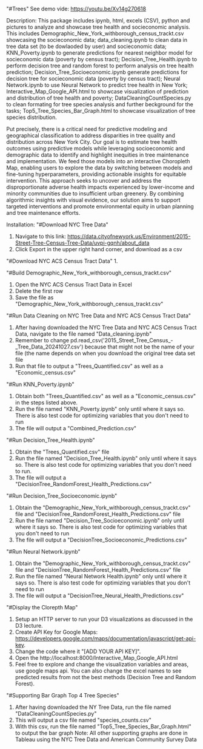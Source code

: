 "#Trees" 
See demo vide: https://youtu.be/Xv14g270618

Description: This package includes ipynb, html, excels (CSV), python and pictures to analyze and showcase tree health and socieconomic analysis. This includes Demographic_New_York_withborough_census_trackt.csv showcasing the socieconomic data; data_cleaning.ipynb to clean data in tree data set (to be dowlaoded by user) and socieconomic data; KNN_Poverty.ipynb to generate predictions for nearest neighbor model for socieconomic data (poverty by census tract); Decision_Tree_Health.ipynb to perform decision tree and random forest to perform analysis on tree health prediction; Decision_Tree_Socioeconomic.ipynb  generate predictions for decision tree for socieconomic data (poverty by census tract); Neural Network.ipynb to use Neural Network to predict tree health in New York; Interactive_Map_Google_API.html to showcase visualization of prediction and distribution of tree health and poverty; DataCleaningCountSpecies.py to clean formating for tree species analysis and further beckground for the tasks; Top5_Tree_Species_Bar_Graph.html to showcase visualization of tree species distribution.

Put precisely, there is a critical need for predictive modeling and geographical classification to address disparities in tree quality and distribution across New York City. Our goal is to estimate tree health outcomes using predictive models while leveraging socioeconomic and demographic data to identify and highlight inequities in tree maintenance and implementation. We feed those models into an interactive Choropleth Map, enabling users to explore the data by switching between models and fine-tuning hyperparameters, providing actionable insights for equitable intervention. This approach seeks to uncover and address the disproportionate adverse health impacts experienced by lower-income and minority communities due to insufficient urban greenery. By combining algorithmic insights with visual evidence, our solution aims to support targeted interventions and promote environmental equity in urban planning and tree maintenance efforts.


Installation:
"#Download NYC Tree Data"
1. Navigate to this link: https://data.cityofnewyork.us/Environment/2015-Street-Tree-Census-Tree-Data/uvpi-gqnh/about_data
2. Click Export in the upper right hand corner, and download as a csv

"#Download NYC ACS Census Tract Data"
1. 

"#Build Demographic_New_York_withborough_census_trackt.csv"
1. Open the NYC ACS Census Tract Data in Excel
2. Delete the first row
3. Save the file as "Demographic_New_York_withborough_census_trackt.csv"
    
"#Run Data Cleaning on NYC Tree Data and NYC ACS Census Tract Data"
1. After having downloaded the NYC Tree Data and NYC ACS Census Tract Data, navigate to the file named "Data_cleaning.ipynb"
2. Remember to change pd.read_csv('2015_Street_Tree_Census_-_Tree_Data_20241027.csv') because that might not be the name of your file (the name depends on when you download the original tree data set file
3. Run that file to output a "Trees_Quantified.csv" as well as a "Economic_census.csv"

"#Run KNN_Poverty.ipynb"
1. Obtain both "Trees_Quantified.csv" as well as a "Economic_census.csv" in the steps listed above.
2. Run the file named "KNN_Poverty.ipynb" only until where it says so. There is also test code for optimizing variables that you don't need to run
3. The file will output a "Combined_Prediction.csv"

"#Run Decision_Tree_Health.ipynb"
1. Obtain the "Trees_Quantified.csv" file
2. Run the file named "Decision_Tree_Health.ipynb" only until where it says so. There is also test code for optimizing variables that you don't need to run.
3. The file will output a "DecisionTree_RandomForest_Health_Predictions.csv"

"#Run Decision_Tree_Socioeconomic.ipynb"
1. Obtain the "Demographic_New_York_withborough_census_trackt.csv" file and "DecisionTree_RandomForest_Health_Predictions.csv" file
2. Run the file named "Decision_Tree_Socioeconomic.ipynb" only until where it says so. There is also test code for optimizing variables that you don't need to run
3. The file will output a "DecisionTree_Socioeconomic_Predictions.csv"

"#Run Neural Network.ipynb"
1. Obtain the "Demographic_New_York_withborough_census_trackt.csv" file and "DecisionTree_RandomForest_Health_Predictions.csv" file
2. Run the file named "Neural Network Health.ipynb" only until where it says so. There is also test code for optimizing variables that you don't need to run
3. The file will output a "DecisionTree_Neural_Health_Predictions.csv"

"#Display the Clorepth Map"
1. Setup an HTTP server to run your D3 visualizations as discussed in the D3 lecture.
2. Create API Key for Google Maps: https://developers.google.com/maps/documentation/javascript/get-api-key.
3. Change the code where it "[ADD YOUR API KEY]".
4. Open the http://localhost:8000/Interactive_Map_Google_API.html
5. Feel free to explore and change the visualization variables and areas, use google maps api. You can also change the excel names to see predicted results from not the best methods (Decision Tree and Random Forest).

"#Supporting Bar Graph Top 4 Tree Species"
1. After having downloaded the NY Tree Data, run the file named "DataCleaningCountSpecies.py"
2. This will output a csv file named "species_counts.csv"
3. With this csv, run the file named "Top5_Tree_Species_Bar_Graph.html" to output the bar graph
Note: All other supporting graphs are done in Tableau using the NYC Tree Data and American Community Survey Data
